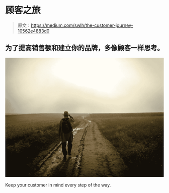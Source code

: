 # 顾客之旅

> 原文：<https://medium.com/swlh/the-customer-journey-10562e4883d0>

## 为了提高销售额和建立你的品牌，多像顾客一样思考。

![](img/7f2429c0316c6366d1b97a3fd8a1287c.png)

Keep your customer in mind every step of the way.